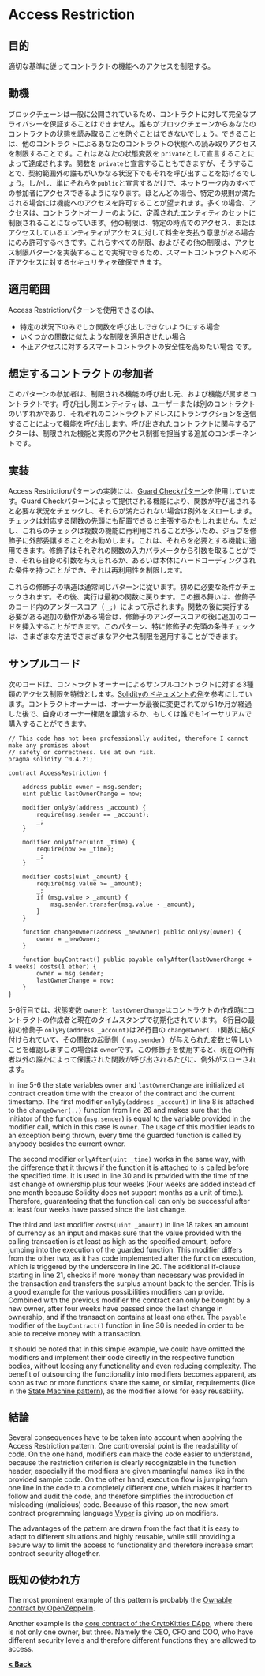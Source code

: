 # Access Restriction

## 目的

適切な基準に従ってコントラクトの機能へのアクセスを制限する。

## 動機

ブロックチェーンは一般に公開されているため、コントラクトに対して完全なプライバシーを保証することはできません。誰もがブロックチェーンからあなたのコントラクトの状態を読み取ることを防ぐことはできないでしょう。できることは、他のコントラクトによるあなたのコントラクトの状態への読み取りアクセスを制限することです。これはあなたの状態変数を `private`として宣言することによって達成されます。関数を `private`と宣言することもできますが、そうすることで、契約範囲外の誰もがいかなる状況下でもそれを呼び出すことを妨げるでしょう。しかし、単にそれらを`public`と宣言するだけで、ネットワーク内のすべての参加者にアクセスできるようになります。ほとんどの場合、特定の規則が満たされる場合には機能へのアクセスを許可することが望まれます。多くの場合、アクセスは、コントラクトオーナーのように、定義されたエンティティのセットに制限されることになっています。他の制限は、特定の時点でのアクセス、またはアクセスしているエンティティがアクセスに対して料金を支払う意思がある場合にのみ許可するべきです。これらすべての制限、およびその他の制限は、アクセス制限パターンを実装することで実現できるため、スマートコントラクトへの不正アクセスに対するセキュリティを確保できます。

## 適用範囲

Access Restrictionパターンを使用できるのは、
* 特定の状況下のみでしか関数を呼び出しできないようにする場合
* いくつかの関数に似たような制限を適用させたい場合
* 不正アクセスに対するスマートコントラクトの安全性を高めたい場合
です。

## 想定するコントラクトの参加者

このパターンの参加者は、制限される機能の呼び出し元、および機能が属するコントラクトです。呼び出し側エンティティは、ユーザーまたは別のコントラクトのいずれかであり、それぞれのコントラクトアドレスにトランザクションを送信することによって機能を呼び出します。呼び出されたコントラクトに関与するアクターは、制限された機能と実際のアクセス制御を担当する追加のコンポーネントです。

## 実装

Access Restrictionパターンの実装には、[Guard Checkパターン](./guard_check.md)を使用しています。Guard Checkパターンによって提供される機能により、関数が呼び出されると必要な状況をチェックし、それらが満たされない場合は例外をスローします。チェックは対応する関数の先頭にも配置できると主張するかもしれません。ただし、これらのチェックは複数の機能に再利用されることが多いため、ジョブを修飾子に外部委譲することをお勧めします。これは、それらを必要とする機能に適用できます。修飾子はそれぞれの関数の入力パラメータから引数を取ることができ、それら自身の引数を与えられるか、あるいは本体にハードコーディングされた条件を持つことができ、それは再利用性を制限します。

これらの修飾子の構造は通常同じパターンに従います。初めに必要な条件がチェックされます。その後、実行は最初の関数に戻ります。この振る舞いは、修飾子のコード内のアンダースコア（ `_;`）によって示されます。関数の後に実行する必要がある追加の動作がある場合は、修飾子のアンダースコアの後に追加のコードを挿入することができます。このパターン、特に修飾子の先頭の条件チェックは、さまざまな方法でさまざまなアクセス制限を適用することができます。

## サンプルコード

次のコードは、コントラクトオーナーによるサンプルコントラクトに対する3種類のアクセス制限を特徴とします。[Solidityのドキュメントの例](http://solidity.readthedocs.io/en/v0.4.21/common-patterns.html#restricting-access)を参考にしています。コントラクトオーナーは、オーナーが最後に変更されてから1か月が経過した後で、自身のオーナー権限を譲渡するか、もしくは誰でも1イーサリアムで購入することができます。

```Solidity
// This code has not been professionally audited, therefore I cannot make any promises about
// safety or correctness. Use at own risk.
pragma solidity ^0.4.21;

contract AccessRestriction {

    address public owner = msg.sender;
    uint public lastOwnerChange = now;
    
    modifier onlyBy(address _account) {
        require(msg.sender == _account);
        _;
    }
    
    modifier onlyAfter(uint _time) {
        require(now >= _time);
        _;
    }
    
    modifier costs(uint _amount) {
        require(msg.value >= _amount);
        _;
        if (msg.value > _amount) {
            msg.sender.transfer(msg.value - _amount);
        }
    }
    
    function changeOwner(address _newOwner) public onlyBy(owner) {
        owner = _newOwner;
    }
    
    function buyContract() public payable onlyAfter(lastOwnerChange + 4 weeks) costs(1 ether) {
        owner = msg.sender;
        lastOwnerChange = now;
    }
}
```
5-6行目では、状態変数 `owner`と` lastOwnerChange`はコントラクトの作成時にコントラクトの作成者と現在のタイムスタンプで初期化されています。 8行目の最初の修飾子 `onlyBy(address _account)`は26行目の `changeOwner(..)`関数に結び付けられていて、その関数の起動側（ `msg.sender`）が与えられた変数と等しいことを確認しますこの場合は `owner`です。この修飾子を使用すると、現在の所有者以外の誰かによって保護された関数が呼び出されるたびに、例外がスローされます。

In line 5-6 the state variables `owner` and `lastOwnerChange` are initialized at contract creation time with the creator of the contract and the current timestamp. The first modifier `onlyBy(address _account)` in line 8 is attached to the `changeOwner(..)` function from line 26 and makes sure that the initiator of the function (`msg.sender`) is equal to the variable provided in the modifier call, which in this case is `owner`. The usage of this modifier leads to an exception being thrown, every time the guarded function is called by anybody besides the current owner.

The second modifier `onlyAfter(uint _time)` works in the same way, with the difference that it throws if the function it is attached to is called before the specified time. It is used in line 30 and is provided with the time of the last change of ownership plus four weeks (Four weeks are added instead of one month because Solidity does not support months as a unit of time.). Therefore, guaranteeing that the function call can only be successful after at least four weeks have passed since the last change.

The third and last modifier `costs(uint _amount)` in line 18 takes an amount of currency as an input and makes sure that the value provided with the calling transaction is at least as high as the specified amount, before jumping into the execution of the guarded function. This modifier differs from the other two, as it has code implemented after the function execution, which is triggered by the underscore in line 20. The additional if-clause starting in line 21, checks if more money than necessary was provided in the transaction and transfers the surplus amount back to the sender. This is a good example for the various possibilities modifiers can provide. Combined with the previous modifier the contract can only be bought by a new owner, after four weeks have passed since the last change in ownership, and if the transaction contains at least one ether. The `payable` modifier of the `buyContract()` function in line 30 is needed in order to be able to receive money with a transaction.

It should be noted that in this simple example, we could have omitted the modifiers and implement their code directly in the respective function bodies, without loosing any functionality and even reducing complexity. The benefit of outsourcing the functionality into modifiers becomes apparent, as soon as two or more functions share the same, or similar, requirements (like in the [State Machine pattern](./state_machine.md)), as the modifier allows for easy reusability.

## 結論

Several consequences have to be taken into account when applying the Access Restriction pattern. One controversial point is the readability of code. On the one hand, modifiers can make the code easier to understand, because the restriction criterion is clearly recognizable in the function header, especially if the modifiers are given meaningful names like in the provided sample code. On the other hand, execution flow is jumping from one line in the code to a completely different one, which makes it harder to follow and audit the code, and therefore simplifies the introduction of misleading (malicious) code. Because of this reason, the new smart contract programming language [Vyper](https://viper.readthedocs.io/en/latest/) is giving up on modifiers.

The advantages of the pattern are drawn from the fact that it is easy to adapt to different situations and highly reusable, while still providing a secure way to limit the access to functionality and therefore increase smart contract security altogether.
 
## 既知の使われ方
The most prominent example of this pattern is probably the [Ownable contract by OpenZeppelin](https://github.com/OpenZeppelin/zeppelin-solidity/blob/master/contracts/ownership/Ownable.sol).

Another example is the [core contract of the CrytoKitties DApp](https://etherscan.io/address/0x06012c8cf97bead5deae237070f9587f8e7a266d\#code), where there is not only one owner, but three. Namely the CEO, CFO and COO, who have different security levels and therefore different functions they are allowed to access.   

[**< Back**](https://fravoll.github.io/solidity-patterns/)
